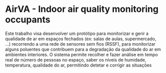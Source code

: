# AirVA - Indoor air quality monitoring occupants

<p>Este trabalho visa desenvolver um protótipo para monitorizar e gerir a qualidade de ar em espaços fechados (ex: salas de aulas, supermercado, ...) recorrendo a uma rede de sensores sem fios (RSSF), para monitorizar alguns poluentes que contribuem para a degradação da qualidade do ar em ambientes interiores. O sistema permite recolher e fazer análise em tempo real de número de pessoas no espaço, saber os níveis de humidade, temperatura, qualidade do ar, permitindo detetar e corrigir as situações</p>